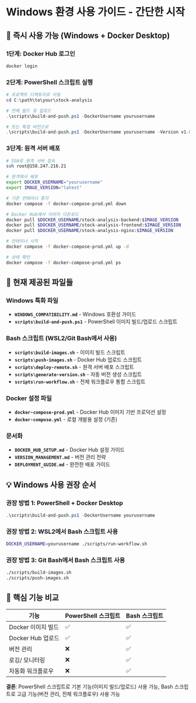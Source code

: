 # Windows 환경 사용 가이드 - 간단한 시작

## 🚀 즉시 사용 가능 (Windows + Docker Desktop)

### 1단계: Docker Hub 로그인
```powershell
docker login
```

### 2단계: PowerShell 스크립트 실행
```powershell
# 프로젝트 디렉토리로 이동
cd C:\path\to\your\stock-analysis

# 전체 빌드 및 업로드
.\scripts\build-and-push.ps1 -DockerUsername yourusername

# 또는 특정 버전으로
.\scripts\build-and-push.ps1 -DockerUsername yourusername -Version v1.0.0
```

### 3단계: 원격 서버 배포
```bash
# SSH로 원격 서버 접속
ssh root@158.247.216.21

# 원격에서 배포
export DOCKER_USERNAME="yourusername"
export IMAGE_VERSION="latest"

# 기존 컨테이너 중지
docker compose -f docker-compose-prod.yml down

# Docker Hub에서 이미지 다운로드
docker pull $DOCKER_USERNAME/stock-analysis-backend:$IMAGE_VERSION
docker pull $DOCKER_USERNAME/stock-analysis-frontend:$IMAGE_VERSION
docker pull $DOCKER_USERNAME/stock-analysis-nginx:$IMAGE_VERSION

# 컨테이너 시작
docker compose -f docker-compose-prod.yml up -d

# 상태 확인
docker compose -f docker-compose-prod.yml ps
```

## 📁 현재 제공된 파일들

### Windows 특화 파일
- **`WINDOWS_COMPATIBILITY.md`** - Windows 호환성 가이드
- **`scripts\build-and-push.ps1`** - PowerShell 이미지 빌드/업로드 스크립트

### Bash 스크립트 (WSL2/Git Bash에서 사용)
- **`scripts\build-images.sh`** - 이미지 빌드 스크립트
- **`scripts\push-images.sh`** - Docker Hub 업로드 스크립트  
- **`scripts\deploy-remote.sh`** - 원격 서버 배포 스크립트
- **`scripts\generate-version.sh`** - 자동 버전 생성 스크립트
- **`scripts\run-workflow.sh`** - 전체 워크플로우 통합 스크립트

### Docker 설정 파일
- **`docker-compose-prod.yml`** - Docker Hub 이미지 기반 프로덕션 설정
- **`docker-compose.yml`** - 로컬 개발용 설정 (기존)

### 문서화
- **`DOCKER_HUB_SETUP.md`** - Docker Hub 설정 가이드
- **`VERSION_MANAGEMENT.md`** - 버전 관리 전략
- **`DEPLOYMENT_GUIDE.md`** - 완전한 배포 가이드

## 💡 Windows 사용 권장 순서

### 권장 방법 1: PowerShell + Docker Desktop
```powershell
.\scripts\build-and-push.ps1 -DockerUsername yourusername
```

### 권장 방법 2: WSL2에서 Bash 스크립트 사용
```bash
DOCKER_USERNAME=yourusername ./scripts/run-workflow.sh
```

### 권장 방법 3: Git Bash에서 Bash 스크립트 사용
```bash
./scripts/build-images.sh
./scripts/push-images.sh
```

## 🎯 핵심 기능 비교

| 기능 | PowerShell 스크립트 | Bash 스크립트 |
|------|---------------------|---------------|
| Docker 이미지 빌드 | ✅ | ✅ |
| Docker Hub 업로드 | ✅ | ✅ |
| 버전 관리 | ❌ | ✅ |
| 로깅/ 모니터링 | ❌ | ✅ |
| 자동화 워크플로우 | ❌ | ✅ |

**결론**: PowerShell 스크립트로 기본 기능(이미지 빌드/업로드) 사용 가능, Bash 스크립트로 고급 기능(버전 관리, 전체 워크플로우) 사용 가능